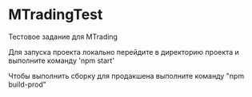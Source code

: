 # MTradingTest
Тестовое задание для MTrading

Для запуска проекта локально перейдите в директорию проекта и выполните команду 'npm start'

Чтобы выполнить сборку для продакшена выполните команду "npm build-prod"

